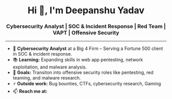 <h1 align="center">Hi 👋, I'm Deepanshu Yadav</h1>

<h3 align="center"> Cybersecurity Analyst | SOC & Incident Response | Red Team | VAPT | Offensive Security</h3>

---

- 🏢 **Cybersecurity Analyst** at a Big 4 Firm – Serving a Fortune 500 client in SOC & incident response.
- 📚 **Learning:** Expanding skills in web app pentesting, network exploitation, and malware analysis.
- 🚀 **Goals:** Transiton into offensive security roles like pentesting, red teaming, and malware research.
- ⚡ **Outside work:** Bug bounties, CTFs, cybersecurity research, Gaming
- 📫 **Reach me at:**
<!--
**deeps47/deeps47** is a ✨ _special_ ✨ repository because its `README.md` (this file) appears on your GitHub profile.

Here are some ideas to get you started:

- 🔭 I’m currently working on ...
- 🌱 I’m currently learning ...
- 👯 I’m looking to collaborate on ...
- 🤔 I’m looking for help with ...
- 💬 Ask me about ...
- 📫 How to reach me: ...
- 😄 Pronouns: ...
- ⚡ Fun fact: ...
-->
